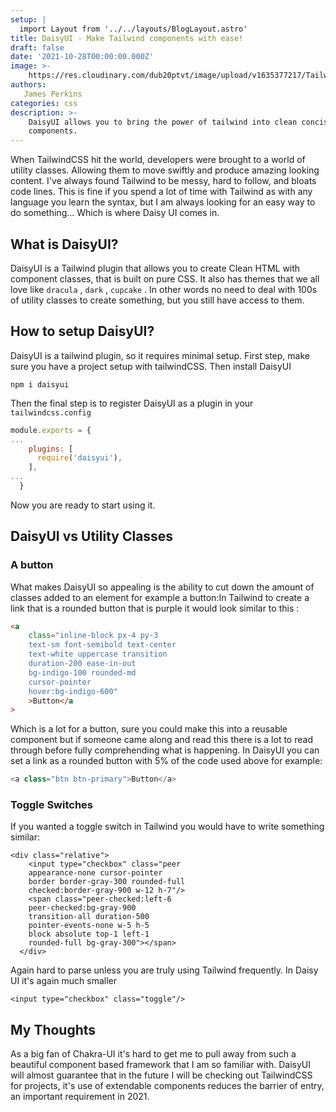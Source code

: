 ```yaml
---
setup: |
  import Layout from '../../layouts/BlogLayout.astro'
title: DaisyUI - Make Tailwind components with ease!
draft: false
date: '2021-10-28T00:00:00.000Z'
image: >-
    https://res.cloudinary.com/dub20ptvt/image/upload/v1635377217/Tailwind_uryoth.webp
authors:
   James Perkins
categories: css
description: >-
    DaisyUI allows you to bring the power of tailwind into clean concise
    components.
---
```


When TailwindCSS hit the world, developers were brought to a world of utility classes. Allowing them to move swiftly and produce amazing looking content. I've always found Tailwind to be messy, hard to follow, and bloats code lines. This is fine if you spend a lot of time with Tailwind as with any language you learn the syntax, but I am always looking for an easy way to do something... Which is where Daisy UI comes in.

###

<youtube url="https://youtu.be/hM9fENyAquM" />

## What is DaisyUI?

DaisyUI is a Tailwind plugin that allows you to create Clean HTML with component classes, that is built on pure CSS. It also has themes that we all love like `dracula` , `dark` , `cupcake` . In other words no need to deal with 100s of utility classes to create something, but you still have access to them.

## How to setup DaisyUI?

DaisyUI is a tailwind plugin, so it requires minimal setup. First step, make sure you have a project setup with tailwindCSS. Then install DaisyUI

```shell
npm i daisyui
```

Then the final step is to register DaisyUI as a plugin in your `tailwindcss.config`

```javascript
module.exports = {
...
    plugins: [
      require('daisyui'),
    ],
...
  }
```

Now you are ready to start using it.

## DaisyUI vs Utility Classes

### A button

What makes DaisyUI so appealing is the ability to cut down the amount of classes added to an element for example a button:In Tailwind to create a link that is a rounded button that is purple it would look similar to this :

```html
<a
    class="inline-block px-4 py-3
    text-sm font-semibold text-center
    text-white uppercase transition
    duration-200 ease-in-out
    bg-indigo-100 rounded-md
    cursor-pointer
    hover:bg-indigo-600"
    >Button</a
>
```

Which is a lot for a button, sure you could make this into a reusable component but if someone came along and read this there is a lot to read through before fully comprehending what is happening. In DaisyUI you can set a link as a rounded button with 5% of the code used above for example:

```javascript
<a class="btn btn-primary">Button</a>
```

### Toggle Switches

If you wanted a toggle switch in Tailwind you would have to write something similar:

```
<div class="relative">
    <input type="checkbox" class="peer
    appearance-none cursor-pointer
    border border-gray-300 rounded-full
    checked:border-gray-900 w-12 h-7"/>
    <span class="peer-checked:left-6
    peer-checked:bg-gray-900
    transition-all duration-500
    pointer-events-none w-5 h-5
    block absolute top-1 left-1
    rounded-full bg-gray-300"></span>
  </div>
```

Again hard to parse unless you are truly using Tailwind frequently. In Daisy UI it's again much smaller

```
<input type="checkbox" class="toggle"/>

```

## My Thoughts

As a big fan of Chakra-UI it's hard to get me to pull away from such a beautiful component based framework that I am so familiar with. DaisyUI will almost guarantee that in the future I will be checking out TailwindCSS for projects, it's use of extendable components reduces the barrier of entry, an important requirement in 2021.
